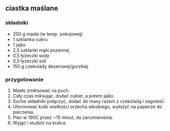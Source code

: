 ## ciastka maślane
### składniki
-   200 g masła (w temp. pokojowej)
-   1 szklanka cukru
-   1 jajko
-   2,5 szklanki mąki pszennej
-   0,5 łyżeczki sody
-   0,5 łyżeczki soli
-   150 g czekolady deserowej/gorzkiej

### przygotowanie
1. Masło zmiksować na puch.
2. Cały czas miksując, dodać cukier, a potem jajko.
3. Suche składniki połączyć, dodać do masy razem z czekoladą i zagnieść.
4. Uformować kulki wielkości orzecha włoskiego, wyłożyć na papierze do pieczenia.
5. Piec w 190C przez ~15 minut, do zarumienienia.
6. Wyjąć i studzić na kratce.